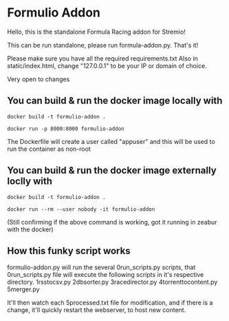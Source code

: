 # Formulio Addon
Hello, this is the standalone Formula Racing addon for Stremio!

This can be run standalone, please run formula-addon.py.
That's it!

Please make sure you have all the required requirements.txt
Also in static/index.html, change "127.0.0.1" to be your IP or domain of choice.

Very open to changes

## You can build & run the docker image locally with
```
docker build -t formulio-addon .
```
```
docker run -p 8000:8000 formulio-addon
```

The Dockerfile will create a user called "appuser" and this will be used to run the container as non-root

## You can build & run the docker image externally loclly with
```
docker build -t formulio-addon .
```
```
docker run --rm --user nobody -it formulio-addon
```

(Still confirming if the above command is working, got it running in zeabur with the docker)


## How this funky script works
formulio-addon.py will run the several 0run_scripts.py scripts, that 0run_scripts.py file will execute the following scripts in it's respective directory.
1rsstocsv.py
2dbsorter.py
3racedirector.py
4torrenttocontent.py
5merger.py

It'll then watch each 5processed.txt file for modification, and if there is a change, it'll quickly restart the webserver, to host new content. 